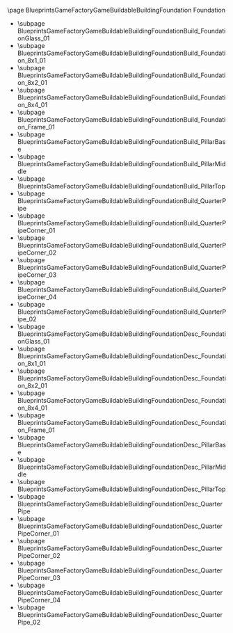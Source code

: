 \page BlueprintsGameFactoryGameBuildableBuildingFoundation Foundation
- \subpage BlueprintsGameFactoryGameBuildableBuildingFoundationBuild_FoundationGlass_01
- \subpage BlueprintsGameFactoryGameBuildableBuildingFoundationBuild_Foundation_8x1_01
- \subpage BlueprintsGameFactoryGameBuildableBuildingFoundationBuild_Foundation_8x2_01
- \subpage BlueprintsGameFactoryGameBuildableBuildingFoundationBuild_Foundation_8x4_01
- \subpage BlueprintsGameFactoryGameBuildableBuildingFoundationBuild_Foundation_Frame_01
- \subpage BlueprintsGameFactoryGameBuildableBuildingFoundationBuild_PillarBase
- \subpage BlueprintsGameFactoryGameBuildableBuildingFoundationBuild_PillarMiddle
- \subpage BlueprintsGameFactoryGameBuildableBuildingFoundationBuild_PillarTop
- \subpage BlueprintsGameFactoryGameBuildableBuildingFoundationBuild_QuarterPipe
- \subpage BlueprintsGameFactoryGameBuildableBuildingFoundationBuild_QuarterPipeCorner_01
- \subpage BlueprintsGameFactoryGameBuildableBuildingFoundationBuild_QuarterPipeCorner_02
- \subpage BlueprintsGameFactoryGameBuildableBuildingFoundationBuild_QuarterPipeCorner_03
- \subpage BlueprintsGameFactoryGameBuildableBuildingFoundationBuild_QuarterPipeCorner_04
- \subpage BlueprintsGameFactoryGameBuildableBuildingFoundationBuild_QuarterPipe_02
- \subpage BlueprintsGameFactoryGameBuildableBuildingFoundationDesc_FoundationGlass_01
- \subpage BlueprintsGameFactoryGameBuildableBuildingFoundationDesc_Foundation_8x1_01
- \subpage BlueprintsGameFactoryGameBuildableBuildingFoundationDesc_Foundation_8x2_01
- \subpage BlueprintsGameFactoryGameBuildableBuildingFoundationDesc_Foundation_8x4_01
- \subpage BlueprintsGameFactoryGameBuildableBuildingFoundationDesc_Foundation_Frame_01
- \subpage BlueprintsGameFactoryGameBuildableBuildingFoundationDesc_PillarBase
- \subpage BlueprintsGameFactoryGameBuildableBuildingFoundationDesc_PillarMiddle
- \subpage BlueprintsGameFactoryGameBuildableBuildingFoundationDesc_PillarTop
- \subpage BlueprintsGameFactoryGameBuildableBuildingFoundationDesc_QuarterPipe
- \subpage BlueprintsGameFactoryGameBuildableBuildingFoundationDesc_QuarterPipeCorner_01
- \subpage BlueprintsGameFactoryGameBuildableBuildingFoundationDesc_QuarterPipeCorner_02
- \subpage BlueprintsGameFactoryGameBuildableBuildingFoundationDesc_QuarterPipeCorner_03
- \subpage BlueprintsGameFactoryGameBuildableBuildingFoundationDesc_QuarterPipeCorner_04
- \subpage BlueprintsGameFactoryGameBuildableBuildingFoundationDesc_QuarterPipe_02
